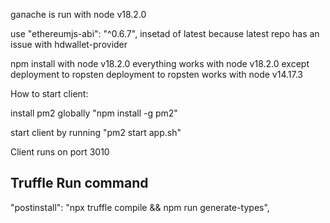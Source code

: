 ganache is run with node v18.2.0

use "ethereumjs-abi": "^0.6.7", insetad of latest because latest repo has an issue with hdwallet-provider

npm install with node v18.2.0
everything works with node v18.2.0 except deployment to ropsten
deployment to ropsten works with node v14.17.3

How to start client:

install pm2 globally "npm install -g pm2"

start client by running "pm2 start app.sh"

Client runs on port 3010

## Truffle Run command
"postinstall": "npx truffle compile && npm run generate-types",
